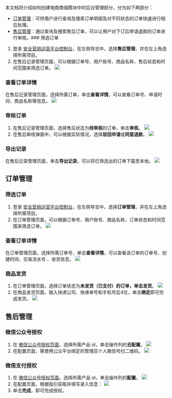 本文档将介绍如何创建电商商城模块中的后台管理部分，分为如下两部分：
- [订单管理](#stpe1)：可供用户进行查询及搜索订单明细及对不同状态的订单快速进行相应处理。
- [售后管理](#stpe2)：通过查询及搜索售后订单，可以让用户对下订后申请退款的订单进行审核。### 筛选订单
1. 登录 [安全营销运营平台控制台](https://console.cloud.tencent.com/smop/data/mallUser)，在左侧导览中，选择**售后管理**，并在左上角选择所需项目。
2. 在售后记录管理页面，可以根据订单号、用户账号、商品名称、售后状态和时间范围来筛选订单。
![](https://qcloudimg.tencent-cloud.cn/raw/65c521a0c1d09256687983198be8a697.png)

### 查看订单详情
在售后记录管理页面，选择所需订单，单击**查看详情**，可以查看订单号、申请时间、商品名称等信息。
![](https://qcloudimg.tencent-cloud.cn/raw/2ebdf5dfcedb289177fe2b03e533c857.png)


### 审核订单
1. 在售后记录管理页面，选择售后状态为**待审核**的订单，单击**审核**。
![](https://qcloudimg.tencent-cloud.cn/raw/3b413296d04ec15aa63e4d6f3433623e.png)
2. 在售后审核弹窗中，可以根据实际情况，选择**驳回申请**或**同意退款**。
![](https://qcloudimg.tencent-cloud.cn/raw/e5e1142fa0ecf07da2fa6e9ecb140185.png)

### 导出记录
在售后记录管理页面，单击**导出记录**，可以将已筛选出的订单下载至本地。
![](https://qcloudimg.tencent-cloud.cn/raw/cbfd7e975fc51be7e679950ba168936d.png)

## 订单管理[](id:stpe1)
### 筛选订单
1. 登录 [安全营销运营平台控制台](https://console.cloud.tencent.com/smop/data/mallUser)，在左侧导览中，选择**订单管理**，并在左上角选择所需项目。
2. 在订单管理页面，可以根据订单号、用户账号、商品名称、订单状态和时间范围来筛选订单。
![](https://qcloudimg.tencent-cloud.cn/raw/7e0acff65f36dc4fc0899280cdc8a7fc.png)

### 查看订单详情
在订单管理页面，选择所需订单号，单击**查看详情**，可以查看该订单的订单号、创建时间、交易流水号	、收货信息。
![](https://qcloudimg.tencent-cloud.cn/raw/7cb28d2c1aa6e071b9f339e2a85f246b.png)

### 商品发货
1. 在订单管理页面，选择订单状态为**未发货（已支付）**的订单，单击**发货**。
![](https://qcloudimg.tencent-cloud.cn/raw/febb7f4a3a21813b740f5ead984c65d8.png)
2. 在商品发货页面，输入快递公司、快递单号和手机号后4位，单击**确定**即可完成发货。
![](https://qcloudimg.tencent-cloud.cn/raw/5b9eeb4cea469a611fb85f8bb6133c1a.png)


## 售后管理
### 微信公众号授权
1. 在 [微信公众号授权页面](https://console.cloud.tencent.com/smop/third_auth/wxopen_auth)，选择所需产品 id，单击操作列的**去配置**。
![](https://qcloudimg.tencent-cloud.cn/raw/511c9d8e1707a3a0256e1b42c54138f6.png)
2. 在配置页面，需使用公众平台绑定的管理员个人微信号扫二维码。
![](https://qcloudimg.tencent-cloud.cn/raw/b9e30d94d867cdd3cd031bff7ee36b6d.png)

### 微信支付授权
1. 在 [微信公众号授权页面](https://console.cloud.tencent.com/smop/third_auth/wxopen_auth)，选择所需产品 id，单击操作列的**配置**。
![](https://qcloudimg.tencent-cloud.cn/raw/e66fa3dcfb0ee42342e82114bcd57eff.png)
2. 在配置页面，根据指引获取并填写录入信息：
![](https://qcloudimg.tencent-cloud.cn/raw/1258388f6f921a13303f0d015689a4e8.png)
3. 单击**完成**，即可完成授权。
